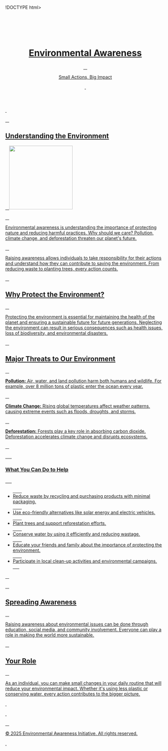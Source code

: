 !DOCTYPE html>
<html lang="en">
<head>
  
  <style>
    body {
      font-family: Arial, sans-serif;
      margin: 0;
      padding: 0;
      background-color: #e6f7ff;
      color: #333;
    }

    /* Header Section */
    header {
      background-color: #0099cc;
      color: white;
      text-align: center;
      padding: 40px;
      border-bottom: 3px solid #005580;
    }

    header h1 {
      margin: 0;
      font-size: 48px;
    }

    header p {
      font-size: 18px;
      margin: 10px 0 0;
    }

    /* Main Content Section */
    .main-content {
      width: 80%;
      max-width: 1000px;
      margin: 50px auto;
      padding: 20px;
      background-color: #ffffff;
      box-shadow: 0 2px 10px rgba(0, 0, 0, 0.1);
    }

    .main-content h2 {
      font-size: 32px;
      color: #0099cc;
    }

    .main-content p {
      font-size: 18px;
      line-height: 1.8;
      color: #555;
      margin-bottom: 20px;
    }

    /* Awareness List Section */
    .awareness-list {
      background-color: #f9f9f9;
      padding: 30px;
      margin-top: 40px;
      border-radius: 8px;
    }

    .awareness-list h3 {
      font-size: 28px;
      color: #005580;
    }

    .awareness-list ul {
      list-style-type: none;
      padding: 0;
    }

    .awareness-list li {
      font-size: 18px;
      margin-bottom: 12px;
      color: #333;
    }

    .awareness-list li::before {
      content: "✔";
      color: #0099cc;
      margin-right: 10px;
    }

    /* Footer Section */
    footer {
      text-align: center;
      background-color: #005580;
      color: white;
      padding: 20px;
      margin-top: 40px;
    }
  </style>
</head>
<body>
  <header>
    <h1><u>Environmental Awareness<u></h1>
    <p>Small Actions, Big Impact</p>
  </header>

  <div class="main-content">
    <h2><u>Understanding the Environment<u></h2>

   <img src="https://www.istockphoto.com/photo/businessman-holding-green-scrap-paper-ball-with-world-map-and-environment-icon-such-gm1954840203-557447201" width="200" hight="300">

    <p>Environmental awareness is understanding the importance of protecting nature and reducing harmful practices. Why should we care? Pollution, climate change, and deforestation threaten our planet's future.</p>

    <p>Raising awareness allows individuals to take responsibility for their actions and understand how they can contribute to saving the environment. From reducing waste to planting trees, every action counts.</p>

    <h2>Why Protect the Environment?</h2>
    <p>Protecting the environment is essential for maintaining the health of the planet and ensuring a sustainable future for future generations. Neglecting the environment can result in serious consequences such as health issues, loss of biodiversity, and environmental disasters.</p>

    <h2>Major Threats to Our Environment</h2>
    <p><strong>Pollution:</strong> Air, water, and land pollution harm both humans and wildlife. For example, over 8 million tons of plastic enter the ocean every year.</p>

    <p><strong>Climate Change:</strong> Rising global temperatures affect weather patterns, causing extreme events such as floods, droughts, and storms.</p>

    <p><strong>Deforestation:</strong> Forests play a key role in absorbing carbon dioxide. Deforestation accelerates climate change and disrupts ecosystems.</p>

    <div class="awareness-list">
      <h3>What You Can Do to Help</h3>
      <ul>
        <li>Reduce waste by recycling and purchasing products with minimal packaging.</li>
        <li>Use eco-friendly alternatives like solar energy and electric vehicles.</li>
        <li>Plant trees and support reforestation efforts.</li>
        <li>Conserve water by using it efficiently and reducing wastage.</li>
        <li>Educate your friends and family about the importance of protecting the environment.</li>
        <li>Participate in local clean-up activities and environmental campaigns.</li>
      </ul>
    </div>

    <h2>Spreading Awareness</h2>
    <p>Raising awareness about environmental issues can be done through education, social media, and community involvement. Everyone can play a role in making the world more sustainable.</p>

    <h2>Your Role</h2>
    <p>As an individual, you can make small changes in your daily routine that will reduce your environmental impact. Whether it's using less plastic or conserving water, every action contributes to the bigger picture.</p>
  </div>

  <footer>
    <p>&copy; 2025 Environmental Awareness Initiative. All rights reserved.</p>
  </footer>
</body>
</html>
